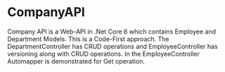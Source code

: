 # CompanyAPI
Company API is a Web-API in .Net Core 6 which contains Employee and Department Models. This is a Code-First approach. 
The DepartmentController has CRUD operations and EmployeeController has versioning along with CRUD operations. 
In the EmployeeController Automapper is demonstrated for Get operation.
